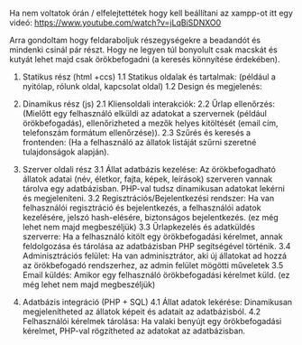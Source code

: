 Ha nem voltatok órán / elfelejtettétek hogy kell beállítani az xampp-ot itt egy videó: https://www.youtube.com/watch?v=jLqBiSDNXO0

Arra gondoltam hogy feldaraboljuk részegységekre a beadandót és mindenki csinál pár részt. 
Hogy ne legyen túl bonyolult csak macskát és kutyát lehet majd csak örökbefogadni (a keresés könnyítése érdekében).

1. Statikus rész (html +ccs)
  1.1 Statikus oldalak és tartalmak: (például a nyitólap, rólunk oldal, kapcsolat oldal)
  1.2 Design és megjelenés: 

2. Dinamikus rész (js)
  2.1 Kliensoldali interakciók:
  2.2 Űrlap ellenőrzés: (Mielőtt egy felhasználó elküldi az adatokat a szervernek (például örökbefogadás), ellenőrizheted a mezők helyes kitöltését (email cím, telefonszám formátum ellenőrzése)).
  2.3 Szűrés és keresés a frontenden: (Ha a felhasználó az állatok listáját szűrni szeretné tulajdonságok alapján). 

3. Szerver oldali rész
  3.1 Állat adatbázis kezelése: Az örökbefogadható állatok adatai (név, életkor, fajta, képek, leírások) szerveren vannak tárolva egy adatbázisban. PHP-val tudsz dinamikusan adatokat lekérni és megjeleníteni.
  3.2 Regisztrációs/Bejelentkezési rendszer: Ha van felhasználói regisztráció és bejelentkezés, a felhasználói adatok kezelésére, jelszó hash-elésére, biztonságos bejelentkezés. (ez még lehet nem majd megbeszéljük)
  3.3 Űrlapkezelés és adatküldés szerverre: Ha a felhasználó kitölt egy örökbefogadási kérelmet, annak feldolgozása és tárolása az adatbázisban PHP segítségével történik.
  3.4 Adminisztrációs felület: Ha van adminisztrátor, aki új állatokat ad hozzá az örökbefogadó rendszerhez, az admin felület mögötti műveletek
  3.5 Email küldés: Amikor egy felhasználó örökbefogadási kérelmet küld. (ez még lehet nem majd megbeszéljük)

4. Adatbázis integráció (PHP + SQL)
   4.1 Állat adatok lekérése: Dinamikusan megjelenítheted az állatok képeit és adatait az adatbázisból.
   4.2 Felhasználói kérelmek tárolása: Ha valaki benyújt egy örökbefogadási kérelmet, PHP-val rögzítheted az adatokat az adatbázisban.
